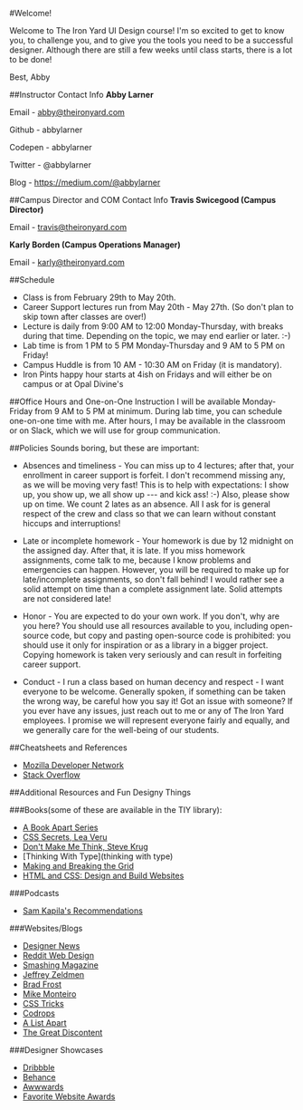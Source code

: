 #Welcome!

Welcome to The Iron Yard UI Design course! I'm so excited to get to know you, to challenge you, and to give you the tools you need to be a successful designer.  Although there are still a few weeks until class starts, there is a lot to be done!  

Best,
Abby

##Instructor Contact Info
**Abby Larner**

Email - abby@theironyard.com

Github - abbylarner

Codepen - abbylarner

Twitter - @abbylarner

Blog - https://medium.com/@abbylarner

##Campus Director and COM Contact Info
**Travis Swicegood (Campus Director)**

Email - travis@theironyard.com

**Karly Borden (Campus Operations Manager)**

Email - karly@theironyard.com

##Schedule 
- Class is from February 29th to May 20th.
- Career Support lectures run from May 20th - May 27th. (So don't plan to skip town after classes are over!)
- Lecture is daily from 9:00 AM to 12:00 Monday-Thursday, with breaks during that time. Depending on the topic, we may end earlier or later. :-)
- Lab time is from 1 PM to 5 PM Monday-Thursday and 9 AM to 5 PM on Friday!
- Campus Huddle is from 10 AM - 10:30 AM on Friday (it is mandatory).
- Iron Pints happy hour starts at 4ish on Fridays and will either be on campus or at Opal Divine's

##Office Hours and One-on-One Instruction
I will be available Monday-Friday from 9 AM to 5 PM at minimum. During lab time, you can schedule one-on-one time with me. After hours, I may be available in the classroom or on Slack, which we will use for group communication.

##Policies
Sounds boring, but these are important:

- Absences and timeliness - You can miss up to 4 lectures; after that, your enrollment in career support is forfeit. I don't recommend missing any, as we will be moving very fast! This is to help with expectations: I show up, you show up, we all show up --- and kick ass! :-) Also, please show up on time. We count 2 lates as an absence. All I ask for is general respect of the crew and class so that we can learn without constant hiccups and interruptions!

- Late or incomplete homework - Your homework is due by 12 midnight on the assigned day. After that, it is late. If you miss homework assignments, come talk to me, because I know problems and emergencies can happen. However, you will be required to make up for late/incomplete assignments, so don't fall behind! I would rather see a solid attempt on time than a complete assignment late. Solid attempts are not considered late!

- Honor - You are expected to do your own work. If you don't, why are you here? You should use all resources available to you, including open-source code, but copy and pasting open-source code is prohibited: you should use it only for inspiration or as a library in a bigger project. Copying homework is taken very seriously and can result in forfeiting career support.

- Conduct - I run a class based on human decency and respect - I want everyone to be welcome. Generally spoken, if something can be taken the wrong way, be careful how you say it! Got an issue with someone? If you ever have any issues, just reach out to me or any of The Iron Yard employees. I promise we will represent everyone fairly and equally, and we generally care for the well-being of our students.

##Cheatsheets and References
- [Mozilla Developer Network](https://developer.mozilla.org/en-US/)
- [Stack Overflow](http://stackoverflow.com/)

##Additional Resources and Fun Designy Things

###Books(some of these are available in the TIY library):
- [A Book Apart Series](https://abookapart.com/)
- [CSS Secrets, Lea Veru](http://shop.oreilly.com/product/0636920031123.do)
- [Don't Make Me Think, Steve Krug](http://www.amazon.com/dp/0321344758/?tag=googhydr-20&hvadid=33851389795&hvpos=1t1&hvexid=&hvnetw=g&hvrand=7045099043612043809&hvpone=26.38&hvptwo=&hvqmt=b&hvdev=c&ref=pd_sl_40patsjq1u_b)
- [Thinking With Type](thinking with type)
- [Making and Breaking the Grid](http://www.amazon.com/Making-Breaking-Grid-Graphic-Workshop/dp/1592531253/ref=sr_1_1?s=books&ie=UTF8&qid=1454962860&sr=1-1&keywords=making+and+breaking+the+grid)
- [HTML and CSS: Design and Build Websites](http://www.amazon.com/HTML-CSS-Design-Build-Websites/dp/1118008189/ref=sr_1_4?s=books&ie=UTF8&qid=1454962873&sr=1-4&keywords=html)

###Podcasts
- [Sam Kapila's Recommendations](https://github.com/samkap/recommendations/blob/master/Design_Dev_Tech_Podcasts.md)

###Websites/Blogs
- [Designer News](https://www.designernews.co/)
- [Reddit Web Design](https://www.reddit.com/r/web_design)
- [Smashing Magazine](https://www.smashingmagazine.com/)
- [Jeffrey Zeldmen](http://www.zeldman.com/)
- [Brad Frost](http://bradfrost.com/)
- [Mike Monteiro](http://mikemonteiro.com/)
- [CSS Tricks](https://css-tricks.com/)
- [Codrops](http://tympanus.net/codrops/)
- [A List Apart](http://alistapart.com/)
- [The Great Discontent](http://thegreatdiscontent.com/digital-features)

###Designer Showcases
- [Dribbble](https://dribbble.com/)
- [Behance](https://www.behance.net/)
- [Awwwards](http://www.awwwards.com/)
- [Favorite Website Awards](http://www.thefwa.com/)
